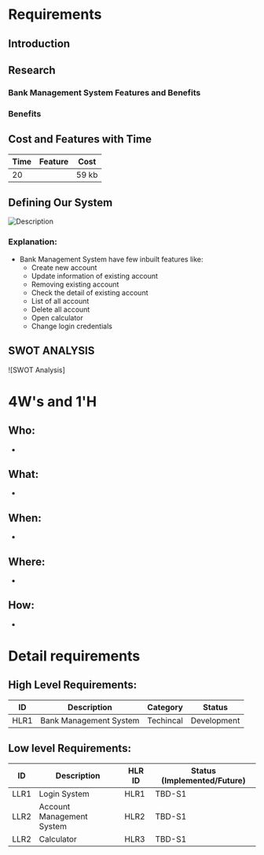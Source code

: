 # Requirements
## Introduction
 
## Research
### Bank Management System Features and Benefits


### Benefits


## Cost and Features with Time 
| Time | Feature | Cost |
| ----- | ----- | ----- |
| 20   |        | 59 kb |

## Defining Our System
![Description](https://github.com/Aranshu/Project/blob/master/6_ImagesAndVideos/Flow%20Char.png)
### Explanation:
* Bank Management System  have few inbuilt features like:
    * Create new account
    * Update information of existing account
    * Removing existing account
    * Check the detail of existing account
    * List of all account
    * Delete all account
    * Open calculator
    * Change login credentials

## SWOT ANALYSIS
![SWOT Analysis]

# 4W&#39;s and 1&#39;H

## Who:
* 
## What:
* 

## When:
* 

## Where:
* 

## How:
* 

# Detail requirements
## High Level Requirements: 
| ID | Description | Category | Status | 
| ----- | ----- | ------- | ---------|
| HLR1 | Bank Management System | Techincal | Development  | 

##  Low level Requirements:
 
| ID | Description | HLR ID | Status (Implemented/Future) |
| ------ | --------- | ------ | ----- |
| LLR1 | Login System | HLR1 | TBD-S1 |
| LLR2 | Account Management System | HLR2 | TBD-S1 |
| LLR2 | Calculator | HLR3 | TBD-S1 |



